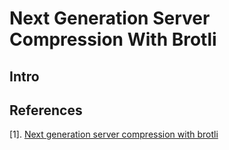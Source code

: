 # Next Generation Server Compression With Brotli

## Intro

## References
[1]. [Next generation server compression with brotli](https://www.smashingmagazine.com/2016/10/next-generation-server-compression-with-brotli/)
